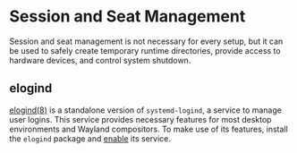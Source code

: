 # Session and Seat Management

Session and seat management is not necessary for every setup, but it can be used
to safely create temporary runtime directories, provide access to hardware
devices, and control system shutdown.

## elogind

[elogind(8)](https://man.voidlinux.org/elogind.8) is a standalone version of
`systemd-logind`, a service to manage user logins. This service provides
necessary features for most desktop environments and Wayland compositors. To
make use of its features, install the `elogind` package and
[enable](../services/index.md) its service.

